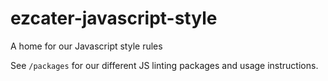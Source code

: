 # ezcater-javascript-style

A home for our Javascript style rules

See `/packages` for our different JS linting packages and usage instructions.